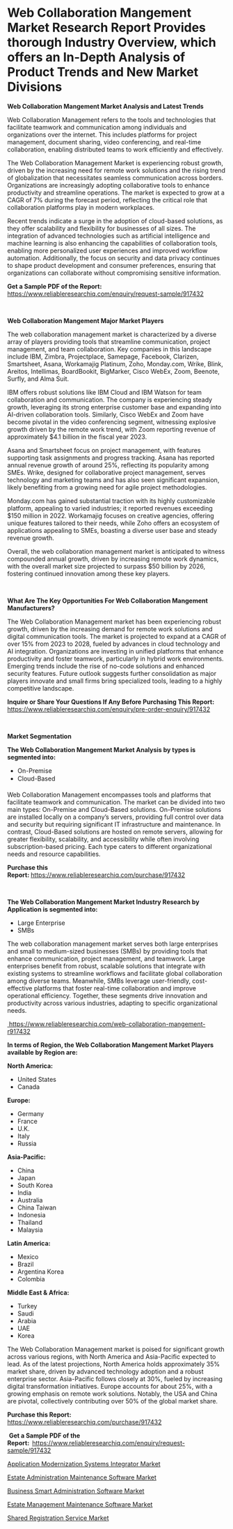 <p><h1>Web Collaboration Mangement Market Research Report Provides thorough Industry Overview, which offers an In-Depth Analysis of Product Trends and New Market Divisions</h1></p><p><strong>Web Collaboration Mangement Market Analysis and Latest Trends</strong></p>
<p><p>Web Collaboration Management refers to the tools and technologies that facilitate teamwork and communication among individuals and organizations over the internet. This includes platforms for project management, document sharing, video conferencing, and real-time collaboration, enabling distributed teams to work efficiently and effectively. </p><p>The Web Collaboration Management Market is experiencing robust growth, driven by the increasing need for remote work solutions and the rising trend of globalization that necessitates seamless communication across borders. Organizations are increasingly adopting collaborative tools to enhance productivity and streamline operations. The market is expected to grow at a CAGR of 7% during the forecast period, reflecting the critical role that collaboration platforms play in modern workplaces.</p><p>Recent trends indicate a surge in the adoption of cloud-based solutions, as they offer scalability and flexibility for businesses of all sizes. The integration of advanced technologies such as artificial intelligence and machine learning is also enhancing the capabilities of collaboration tools, enabling more personalized user experiences and improved workflow automation. Additionally, the focus on security and data privacy continues to shape product development and consumer preferences, ensuring that organizations can collaborate without compromising sensitive information.</p></p>
<p><strong>Get a Sample PDF of the Report:&nbsp;</strong> <a href="https://www.reliableresearchiq.com/enquiry/request-sample/917432?utm_campaign=1141&utm_medium=2&utm_source=Github&utm_content=ia&utm_term=07032025&utm_id=web-collaboration-mangement">https://www.reliableresearchiq.com/enquiry/request-sample/917432</a></p>
<p>&nbsp;</p>
<p><strong>Web Collaboration Mangement Major Market Players</strong></p>
<p><p>The web collaboration management market is characterized by a diverse array of players providing tools that streamline communication, project management, and team collaboration. Key companies in this landscape include IBM, Zimbra, Projectplace, Samepage, Facebook, Clarizen, Smartsheet, Asana, Workamajig Platinum, Zoho, Monday.com, Wrike, Blink, Areitos, Intellimas, BoardBookit, BigMarker, Cisco WebEx, Zoom, Beenote, Surfly, and Alma Suit.</p><p>IBM offers robust solutions like IBM Cloud and IBM Watson for team collaboration and communication. The company is experiencing steady growth, leveraging its strong enterprise customer base and expanding into AI-driven collaboration tools. Similarly, Cisco WebEx and Zoom have become pivotal in the video conferencing segment, witnessing explosive growth driven by the remote work trend, with Zoom reporting revenue of approximately $4.1 billion in the fiscal year 2023.</p><p>Asana and Smartsheet focus on project management, with features supporting task assignments and progress tracking. Asana has reported annual revenue growth of around 25%, reflecting its popularity among SMEs. Wrike, designed for collaborative project management, serves technology and marketing teams and has also seen significant expansion, likely benefiting from a growing need for agile project methodologies.</p><p>Monday.com has gained substantial traction with its highly customizable platform, appealing to varied industries; it reported revenues exceeding $150 million in 2022. Workamajig focuses on creative agencies, offering unique features tailored to their needs, while Zoho offers an ecosystem of applications appealing to SMEs, boasting a diverse user base and steady revenue growth.</p><p>Overall, the web collaboration management market is anticipated to witness compounded annual growth, driven by increasing remote work dynamics, with the overall market size projected to surpass $50 billion by 2026, fostering continued innovation among these key players.</p></p>
<p>&nbsp;</p>
<p><strong>What Are The Key Opportunities For Web Collaboration Mangement Manufacturers?</strong></p>
<p><p>The Web Collaboration Management market has been experiencing robust growth, driven by the increasing demand for remote work solutions and digital communication tools. The market is projected to expand at a CAGR of over 15% from 2023 to 2028, fueled by advances in cloud technology and AI integration. Organizations are investing in unified platforms that enhance productivity and foster teamwork, particularly in hybrid work environments. Emerging trends include the rise of no-code solutions and enhanced security features. Future outlook suggests further consolidation as major players innovate and small firms bring specialized tools, leading to a highly competitive landscape.</p></p>
<p><strong>Inquire or Share Your Questions If Any Before Purchasing This Report:</strong> <a href="https://www.reliableresearchiq.com/enquiry/pre-order-enquiry/917432?utm_campaign=1141&utm_medium=2&utm_source=Github&utm_content=ia&utm_term=07032025&utm_id=web-collaboration-mangement">https://www.reliableresearchiq.com/enquiry/pre-order-enquiry/917432</a></p>
<p>&nbsp;</p>
<p><strong>Market Segmentation</strong></p>
<p><strong>The Web Collaboration Mangement Market Analysis by types is segmented into:</strong></p>
<p><ul><li>On-Premise</li><li>Cloud-Based</li></ul></p>
<p><p>Web Collaboration Management encompasses tools and platforms that facilitate teamwork and communication. The market can be divided into two main types: On-Premise and Cloud-Based solutions. On-Premise solutions are installed locally on a company’s servers, providing full control over data and security but requiring significant IT infrastructure and maintenance. In contrast, Cloud-Based solutions are hosted on remote servers, allowing for greater flexibility, scalability, and accessibility while often involving subscription-based pricing. Each type caters to different organizational needs and resource capabilities.</p></p>
<p><strong>Purchase this Report:&nbsp;</strong><a href="https://www.reliableresearchiq.com/purchase/917432?utm_campaign=1141&utm_medium=2&utm_source=Github&utm_content=ia&utm_term=07032025&utm_id=web-collaboration-mangement">https://www.reliableresearchiq.com/purchase/917432</a></p>
<p>&nbsp;</p>
<p><strong>The Web Collaboration Mangement Market Industry Research by Application is segmented into:</strong></p>
<p><ul><li>Large Enterprise</li><li>SMBs</li></ul></p>
<p><p>The web collaboration management market serves both large enterprises and small to medium-sized businesses (SMBs) by providing tools that enhance communication, project management, and teamwork. Large enterprises benefit from robust, scalable solutions that integrate with existing systems to streamline workflows and facilitate global collaboration among diverse teams. Meanwhile, SMBs leverage user-friendly, cost-effective platforms that foster real-time collaboration and improve operational efficiency. Together, these segments drive innovation and productivity across various industries, adapting to specific organizational needs.</p></p>
<p><a href="https://www.reliableresearchiq.com/web-collaboration-mangement-r917432?utm_campaign=1141&utm_medium=2&utm_source=Github&utm_content=ia&utm_term=07032025&utm_id=web-collaboration-mangement">&nbsp;https://www.reliableresearchiq.com/web-collaboration-mangement-r917432</a></p>
<p><strong>In terms of Region, the Web Collaboration Mangement Market Players available by Region are:</strong></p>
<p>
    <p> <strong> North America: </strong>
        <ul>
            <li>United States</li>
            <li>Canada</li>
        </ul>
        </p> 
    <p> <strong> Europe: </strong>
        <ul>
            <li>Germany</li>
            <li>France</li>
            <li>U.K.</li>
            <li>Italy</li>
            <li>Russia</li>
        </ul>
        </p> 
    <p> <strong> Asia-Pacific: </strong>
        <ul>
            <li>China</li>
            <li>Japan</li>
            <li>South Korea</li>
            <li>India</li>
            <li>Australia</li>
            <li>China Taiwan</li>
            <li>Indonesia</li>
            <li>Thailand</li>
            <li>Malaysia</li>
        </ul>
        </p> 
    <p> <strong> Latin America: </strong>
        <ul>
            <li>Mexico</li>
            <li>Brazil</li>
            <li>Argentina Korea</li>
            <li>Colombia</li>
        </ul>
        </p> 
    <p> <strong> Middle East & Africa: </strong>
        <ul>
            <li>Turkey</li>
            <li>Saudi</li>
            <li>Arabia</li>
            <li>UAE</li>
            <li>Korea</li>
        </ul>
    </p>
    </p>
<p><p>The Web Collaboration Management market is poised for significant growth across various regions, with North America and Asia-Pacific expected to lead. As of the latest projections, North America holds approximately 35% market share, driven by advanced technology adoption and a robust enterprise sector. Asia-Pacific follows closely at 30%, fueled by increasing digital transformation initiatives. Europe accounts for about 25%, with a growing emphasis on remote work solutions. Notably, the USA and China are pivotal, collectively contributing over 50% of the global market share.</p></p>
<p><strong>Purchase this Report: </strong><a href="https://www.reliableresearchiq.com/purchase/917432?utm_campaign=1141&utm_medium=2&utm_source=Github&utm_content=ia&utm_term=07032025&utm_id=web-collaboration-mangement">https://www.reliableresearchiq.com/purchase/917432</a></p>
<p>&nbsp;<strong>Get a Sample PDF of the Report:&nbsp;&nbsp;</strong><a href="https://www.reliableresearchiq.com/enquiry/request-sample/917432?utm_campaign=1141&utm_medium=2&utm_source=Github&utm_content=ia&utm_term=07032025&utm_id=web-collaboration-mangement">https://www.reliableresearchiq.com/enquiry/request-sample/917432</a></p>
<p><strong></strong></p>
<p><p><a href="https://github.com/gavalegeyndt26/Market-Research-Report-List-1/blob/main/application-modernization-systems-integrator-market.md?utm_campaign=1141&utm_medium=2&utm_source=Github&utm_content=ia&utm_term=07032025&utm_id=web-collaboration-mangement">Application Modernization Systems Integrator Market</a></p><p><a href="https://github.com/cernkomlkawi/Market-Research-Report-List-1/blob/main/estate-administration-maintenance-software-market.md?utm_campaign=1141&utm_medium=2&utm_source=Github&utm_content=ia&utm_term=07032025&utm_id=web-collaboration-mangement">Estate Administration Maintenance Software Market</a></p><p><a href="https://github.com/boonegoicks7/Market-Research-Report-List-1/blob/main/business-smart-administration-software-market.md?utm_campaign=1141&utm_medium=2&utm_source=Github&utm_content=ia&utm_term=07032025&utm_id=web-collaboration-mangement">Business Smart Administration Software Market</a></p><p><a href="https://github.com/abuegalawixo/Market-Research-Report-List-1/blob/main/estate-management-maintenance-software-market.md?utm_campaign=1141&utm_medium=2&utm_source=Github&utm_content=ia&utm_term=07032025&utm_id=web-collaboration-mangement">Estate Management Maintenance Software Market</a></p><p><a href="https://github.com/kavechoxo/Market-Research-Report-List-1/blob/main/shared-registration-service-market.md?utm_campaign=1141&utm_medium=2&utm_source=Github&utm_content=ia&utm_term=07032025&utm_id=web-collaboration-mangement">Shared Registration Service Market</a></p></p>